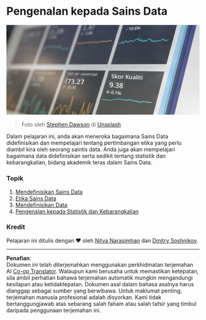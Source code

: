 <!--
CO_OP_TRANSLATOR_METADATA:
{
  "original_hash": "696a8474a01054281704cbfb09148949",
  "translation_date": "2025-08-28T18:49:53+00:00",
  "source_file": "1-Introduction/README.md",
  "language_code": "ms"
}
-->
# Pengenalan kepada Sains Data

![data in action](../../../translated_images/data.48e22bb7617d8d92188afbc4c48effb920ba79f5cebdc0652cd9f34bbbd90c18.ms.jpg)
> Foto oleh <a href="https://unsplash.com/@dawson2406?utm_source=unsplash&utm_medium=referral&utm_content=creditCopyText">Stephen Dawson</a> di <a href="https://unsplash.com/s/photos/data?utm_source=unsplash&utm_medium=referral&utm_content=creditCopyText">Unsplash</a>
  
Dalam pelajaran ini, anda akan meneroka bagaimana Sains Data didefinisikan dan mempelajari tentang pertimbangan etika yang perlu diambil kira oleh seorang saintis data. Anda juga akan mempelajari bagaimana data didefinisikan serta sedikit tentang statistik dan kebarangkalian, bidang akademik teras dalam Sains Data.

### Topik

1. [Mendefinisikan Sains Data](01-defining-data-science/README.md)
2. [Etika Sains Data](02-ethics/README.md)
3. [Mendefinisikan Data](03-defining-data/README.md)
4. [Pengenalan kepada Statistik dan Kebarangkalian](04-stats-and-probability/README.md)

### Kredit

Pelajaran ini ditulis dengan ❤️ oleh [Nitya Narasimhan](https://twitter.com/nitya) dan [Dmitry Soshnikov](https://twitter.com/shwars).

---

**Penafian**:  
Dokumen ini telah diterjemahkan menggunakan perkhidmatan terjemahan AI [Co-op Translator](https://github.com/Azure/co-op-translator). Walaupun kami berusaha untuk memastikan ketepatan, sila ambil perhatian bahawa terjemahan automatik mungkin mengandungi kesilapan atau ketidaktepatan. Dokumen asal dalam bahasa asalnya harus dianggap sebagai sumber yang berwibawa. Untuk maklumat penting, terjemahan manusia profesional adalah disyorkan. Kami tidak bertanggungjawab atas sebarang salah faham atau salah tafsir yang timbul daripada penggunaan terjemahan ini.